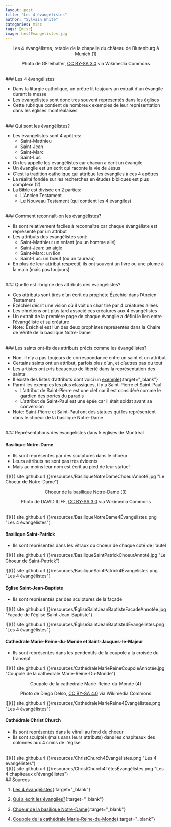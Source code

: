```yaml
---
layout: post
title: "Les 4 évangélistes"
author: "Sylvain White"
categories: misc
tags: [misc]
image: Les4Évangélistes.jpg
---
```

<p style="text-align: center;">Les 4 évangélistes, retable de la chapelle du château de Blutenburg à Munich (1)</p>
 <p style="text-align: center;">Photo de GFreihalter, <a href="https://creativecommons.org/licenses/by-sa/3.0" target="_blank">CC BY-SA 3.0</a> via Wikimedia Commons</p>


<br/>
### Les 4 évangélistes

* Dans la liturgie catholique, un prêtre lit toujours un extrait d'un évangile durant la messe
* Les évangélistes sont donc très souvent représentés dans les églises
* Cette rubrique contient de nombreux exemples de leur représentation dans les églises montréalaises

<br/>
### Qui sont les évangélistes?

* Les évangélistes sont 4 apôtres:
    * Saint-Matthieu
    * Saint-Jean
    * Saint-Marc
    * Saint-Luc
* On les appelle les évangélistes car chacun a écrit un évangile
* Un évangile est un écrit qui raconte la vie de Jésus
* C'est la tradition catholique qui attribue les évangiles à ces 4 apôtres
* La réalité fondée sur les recherches en études bibliques est plus complexe (2)
* La Bible est divisée en 2 parties:
    * L'Ancien Testament
    * Le Nouveau Testament (qui contient les 4 évangiles)

<br/>
### Comment reconnaît-on les évangélistes?

* Ils sont relativement faciles à reconnaître car chaque évangéliste est représenté par un attribut
* Les attributs des évangélistes sont:
    * Saint-Matthieu: un enfant (ou un homme ailé)
    * Saint-Jean: un aigle
    * Saint-Marc: un lion
    * Saint-Luc: un bœuf (ou un taureau)
* En plus de leur attribut respectif, ils ont souvent un livre ou une plume à la main (mais pas toujours) 

<br/>
### Quelle est l’origine des attributs des évangélistes?

* Ces attributs sont tirés d’un écrit du prophète Ézéchiel dans l’Ancien Testament
* Ézéchiel décrit une vision où il voit un char tiré par 4 créatures ailées
* Les chrétiens ont plus tard associé ces créatures aux 4 évangélistes
* Un extrait de la première page de chaque évangile a défini le lien entre l’évangéliste et sa créature
* Note: Ézéchiel est l’un des deux prophètes représentés dans la Chaire de Vérité de la basilique Notre-Dame

<br/>
### Les saints ont-ils des attributs précis comme les évangélistes?

* Non. Il n’y a pas toujours de correspondance entre un saint et un attribut
* Certains saints ont un attribut, parfois plus d’un, et d’autres pas du tout
* Les artistes ont pris beaucoup de liberté dans la représentation des saints
* Il existe des listes d’attributs dont voici un [exemple](https://fr.wikipedia.org/wiki/Attributs_des_saints){:target="_blank"}
* Parmi les exemples les plus classiques, il y a Saint-Pierre et Saint-Paul
    * L’attribut de Saint-Pierre est une clef car il est considéré comme le gardien des portes du paradis
    * L’attribut de Saint-Paul est une épée car il était soldat avant sa conversion
* Note: Saint-Pierre et Saint-Paul ont des statues qui les représentent dans le choeur de la basilique Notre-Dame

<br/>
### Représentations des évangélistes dans 5 églises de Montréal

#### Basilique Notre-Dame

* Ils sont représentés par des sculptures dans le choeur
* Leurs attributs ne sont pas très évidents
* Mais au moins leur nom est écrit au pied de leur statue!

![]({{ site.github.url }}/resources/BasiliqueNotreDameChoeurAnnoté.jpg "Le Choeur de Notre-Dame")

<p style="text-align: center;">Choeur de la basilique Notre-Dame (3)</p>
<p style="text-align: center;">Photo de DAVID ILIFF, <a href="https://creativecommons.org/licenses/by-sa/3.0" target="_blank">CC BY-SA 3.0</a> via Wikimedia Commons</p>

<br/>
![]({{ site.github.url }}/resources/BasiliqueNotreDame4Évangélistes.png "Les 4 évangélistes")

#### Basilique Saint-Patrick

* Ils sont représentés dans les vitraux du choeur de chaque côté de l'autel

![]({{ site.github.url }}/resources/BasiliqueSaintPatrickChoeurAnnoté.jpg "Le Choeur de Saint-Patrick")

![]({{ site.github.url }}/resources/BasiliqueSaintPatrick4Évangélistes.png "Les 4 évangélistes")

#### Église Saint-Jean-Baptiste

* Ils sont représentés par des sculptures de la façade

![]({{ site.github.url }}/resources/ÉgliseSaintJeanBaptisteFacadeAnnotée.jpg "Façade de l'église Saint-Jean-Baptiste")

![]({{ site.github.url }}/resources/ÉgliseSaintJeanBaptiste4Évangélistes.png "Les 4 évangélistes")

#### Cathédrale Marie-Reine-du-Monde et Saint-Jacques-le-Majeur

* Ils sont représentés dans les pendentifs de la coupole à la croisée du transept 

![]({{ site.github.url }}/resources/CathédraleMarieReineCoupoleAnnotée.jpg "Coupole de la cathédrale Marie-Reine-Du-Monde")

<p style="text-align: center;">Coupole de la cathédrale Marie-Reine-du-Monde (4)</p>
<p style="text-align: center;">Photo de Diego Delso, <a href="https://creativecommons.org/licenses/by-sa/4.0" target="_blank">CC BY-SA 4.0</a> via Wikimedia Commons</p>

![]({{ site.github.url }}/resources/CathédraleMarieReine4Évangélistes.png "Les 4 évangélistes")

#### Cathédrale Christ Church

* Ils sont représentés dans le vitrail au fond du choeur
* Ils sont sculptés (mais sans leurs attributs) dans les chapiteaux des colonnes aux 4 coins de l'église 

<br/>
![]({{ site.github.url }}/resources/ChristChurch4Évangélistes.png "Les 4 évangélistes")

<br/>
![]({{ site.github.url }}/resources/ChristChurch4TêtesÉvangélistes.png "Les 4 chapiteaux d'évangélistes")

<br/>
## Sources

1. [Les 4 évangélistes](https://commons.wikimedia.org/w/index.php?curid=44062658){:target="_blank"}

2. [Qui a écrit les évangiles?](https://officedecatechese.qc.ca/formation/bible/bible101/2016/201610_Doane.html){:target="_blank"}

3. [Choeur de la basilique Notre-Dame](https://en.wikipedia.org/wiki/Notre-Dame_Basilica_%28Montreal%29#/media/File:Notre-Dame_Basilica_Interior,_Montreal,_Canada_-_Diliff.jpg){:target="_blank"}

4. [Coupole de la cathédrale Marie-Reine-du-Monde](https://commons.wikimedia.org/wiki/File:Catedral_de_Mar%C3%ADa_Reina_del_Mundo,_Montreal,_Canad%C3%A1,_2017-08-12,_DD_61-63_HDR.jpg){:target="_blank"}



